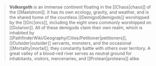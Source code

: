 > **Volkorgoth** is an immense continent floating in the [[Chaos|chaos]] of the [[Maelstrom]]. It has its own ecology, gravity, and weather, and is the shared home of the countless [[Demigod|demigods]] worshipped by the [[Orc|orcs]], including the eight ones commonly worshipped on [[Golarion]]. All of these demigods claim their own realm, which is inhabited by [[PathfinderWiki/Geography/Cities/Petitioner|petitioners]], [[Outsider|outsider]] servants, monsters, and the occasional [[Mortality|mortal]]; they constantly battle with others over territory. A great valley of a blood-red river serves as neutral ground for inhabitants, visitors, mercenaries, and [[Protean|proteans]] alike.







